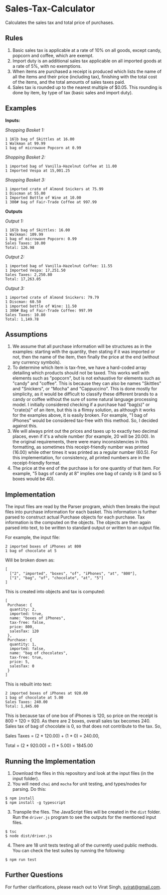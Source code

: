 # Sales-Tax-Calculator
Calculates the sales tax and total price of purchases.

## Rules
1. Basic sales tax is applicable at a rate of 10% on all goods, except candy, popcorn and coffee, which are exempt.
2. Import duty is an additional sales tax applicable on all imported goods at a rate of 5%, with no exemptions.
3. When items are purchased a receipt is produced which lists the name of all the items and their price (including tax), finishing with the total cost of the items, and the total amounts of sales taxes paid.
4. Sales tax is rounded up to the nearest multiple of $0.05. This rounding is done by item, by type of tax (basic sales and import duty).

## Examples

**Inputs:** 

*Shopping Basket 1:*
```
1 16lb bag of Skittles at 16.00
1 Walkman at 99.99
1 bag of microwave Popcorn at 0.99
```

*Shopping Basket 2:*
```
1 imported bag of Vanilla-Hazelnut Coffee at 11.00
1 Imported Vespa at 15,001.25
```

*Shopping Basket 3:*
```
1 imported crate of Almond Snickers at 75.99
1 Discman at 55.00
1 Imported Bottle of Wine at 10.00
1 300# bag of Fair-Trade Coffee at 997.99
```

**Outputs**

*Output 1:*
```
1 16lb bag of Skittles: 16.00
1 Walkman: 109.99
1 bag of microwave Popcorn: 0.99
Sales Taxes: 10.00
Total: 126.98
```

*Output 2:*
```
1 imported bag of Vanilla-Hazelnut Coffee: 11.55
1 Imported Vespa: 17,251.50
Sales Taxes: 2,250.80
Total: 17,263.05
```

*Output 3:*
```
1 imported crate of Almond Snickers: 79.79
1 Discman: 60.50
1 imported bottle of Wine: 11.50
1 300# Bag of Fair-Trade Coffee: 997.99
Sales Taxes: 10.80
Total: 1,149.78
```

## Assumptions
1. We assume that all purchase information will be structures as in the examples: starting with the quantity, then stating if it was imported or not, then the name of the item, then finally the price at the end (without any currency symbols).
2. To determine which item is tax-free, we have a hard-coded array detailing which products should not be taxed. This works well with elements such as "popcorn", but is not exhaustive for elements such as "candy" and "coffee". This is because they can also be names "Skittles" and "Snickers", or "Mocha" and "Cappuccino". This is done mostly for simplicity, as it would be difficult to classify these different brands to a candy or coffee without the sure of some natural language processing model. I initially considered checking if a purchase had "bag(s)" or "crate(s)" of an item, but this is a flimsy solution, as although it works for the examples above, it is easily broken. For example, "1 bag of iPhones" would be considered tax-free with this method. So, I decided against this.
3. We will always print out the prices and taxes up to exactly two decimal places, even if it's a whole number (for example, 20 will be 20.00). In the original requirements, there were many inconsistencies in this formatting, as sometimes this receipt-friendly number was printed (16.00) while other times it was printed as a regular number (60.5). For this implementation, for consistency, all printed numbers are in the receipt-friendly format.
4. The price at the end of the purchase is for one quantity of that item. For example, "5 bags of candy at 8" implies one bag of candy is 8 (and so 5 boxes would be 40).

## Implementation
The input files are read by the Parser program, which then breaks the input files into purchase information for each basket. This information is further parsed to construct actual Purchase objects for each purchase. Tax information is the computed on the objects. The objects are then again parsed into text, to be written to standard output or written to an output file.

For example, the input file:

```
2 imported boxes of iPhones at 800
1 bag of chocolate at 5
```

Will be broken down as:

```
[
  ["2", "imported", "boxes", "of", "iPhones", "at", "800"],
  ["1", "bag", "of", "chocolate", "at", "5"]
]
```

This is created into objects and tax is computed:

```
[
 Purchase: {
  quantity: 2,
  imported: true,
  name: "boxes of iPhones",
  tax-free: false,
  price: 800,
  salesTax: 120
 },
 Purchase: {
  quantity: 1,
  imported: false,
  name: "bag of chocolates",
  tax-free: true,
  price: 5,
  salesTax: 0
 }
]
```

This is rebuilt into text:

```
2 imported boxes of iPhones at 920.00
1 bag of chocolate at 5.00
Sales Taxes: 240.00
Total: 1,845.00
```

This is because tax of one box of iPhones is 120, so price on the receipt is 800 + 120 = 920. As there are 2 boxes, overall sales tax becomes 240. Sales tax of bag of chocolate is 0, so that does not contribute to the tax. So,

Sales Taxes = (2 * 120.00) + (1 * 0) = 240.00,

Total = (2 * 920.00) + (1 * 5.00) = 1845.00

## Running the Implementation
1. Download the files in this repository and look at the input files (in the input folder).
2. You will need `chai` and `mocha` for unit testing, and types/nodes for parsing. Do this:

```
$ npm install 
$ npm install -g typescript
```

3. Transpile the files. The JavaScript files will be created in the `dist` folder. Run the `driver.js` program to see the outputs for the mentioned input files.

```
$ tsc
$ node dist/driver.js
```

4. There are 18 unit tests testing all of the currently used public methods. You can check the test suites by running the following:

```
$ npm run test
```

## Further Questions
For further clarifications, please reach out to Virat Singh, svirat@gmail.com.
